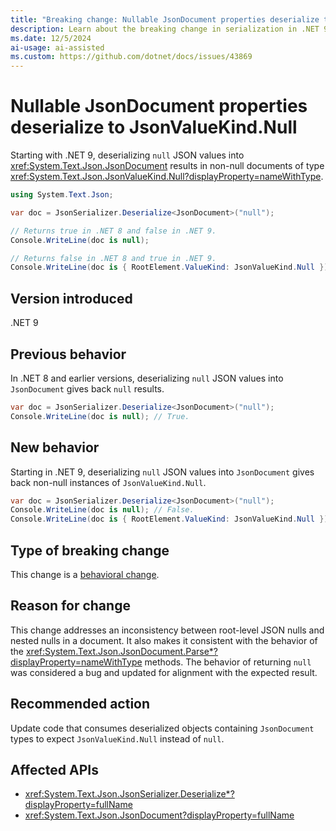 ```yaml
---
title: "Breaking change: Nullable JsonDocument properties deserialize to JsonValueKind.Null"
description: Learn about the breaking change in serialization in .NET 9 where nullable JsonDocument values deserialize to JsonValueKind.Null instead of null.
ms.date: 12/5/2024
ai-usage: ai-assisted
ms.custom: https://github.com/dotnet/docs/issues/43869
---
```


# Nullable JsonDocument properties deserialize to JsonValueKind.Null

Starting with .NET 9, deserializing `null` JSON values into <xref:System.Text.Json.JsonDocument> results in non-null documents of type <xref:System.Text.Json.JsonValueKind.Null?displayProperty=nameWithType>.

```csharp
using System.Text.Json;

var doc = JsonSerializer.Deserialize<JsonDocument>("null");

// Returns true in .NET 8 and false in .NET 9.
Console.WriteLine(doc is null);

// Returns false in .NET 8 and true in .NET 9.
Console.WriteLine(doc is { RootElement.ValueKind: JsonValueKind.Null });
```

## Version introduced

.NET 9

## Previous behavior

In .NET 8 and earlier versions, deserializing `null` JSON values into `JsonDocument` gives back `null` results.

```csharp
var doc = JsonSerializer.Deserialize<JsonDocument>("null");
Console.WriteLine(doc is null); // True.
```

## New behavior

Starting in .NET 9, deserializing `null` JSON values into `JsonDocument` gives back non-null instances of `JsonValueKind.Null`.

```csharp
var doc = JsonSerializer.Deserialize<JsonDocument>("null");
Console.WriteLine(doc is null); // False.
Console.WriteLine(doc is { RootElement.ValueKind: JsonValueKind.Null }); // True.
```

## Type of breaking change

This change is a [behavioral change](../../categories.md#behavioral-change).

## Reason for change

This change addresses an inconsistency between root-level JSON nulls and nested nulls in a document. It also makes it consistent with the behavior of the <xref:System.Text.Json.JsonDocument.Parse*?displayProperty=nameWithType> methods. The behavior of returning `null` was considered a bug and updated for alignment with the expected result.

## Recommended action

Update code that consumes deserialized objects containing `JsonDocument` types to expect `JsonValueKind.Null` instead of `null`.

## Affected APIs

* <xref:System.Text.Json.JsonSerializer.Deserialize*?displayProperty=fullName>
* <xref:System.Text.Json.JsonDocument?displayProperty=fullName>
